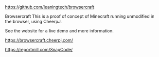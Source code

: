 https://github.com/leaningtech/browsercraft

Browsercraft
This is a proof of concept of Minecraft running unmodified in the browser, using CheerpJ.

See the website for a live demo and more information.

https://browsercraft.cheerpj.com/

https://reportmill.com/SnapCode/